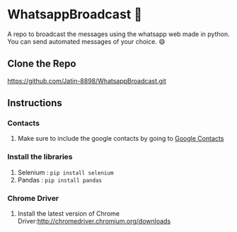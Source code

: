 # WhatsappBroadcast :rocket:
A repo to broadcast the messages using the whatsapp web made in python.
You can send automated messages of your choice.
:smile:

## Clone the Repo
https://github.com/Jatin-8898/WhatsappBroadcast.git

## Instructions

### Contacts
 1) Make sure to include the google contacts by going to [Google Contacts](https://contacts.google.com/)
 
### Install the libraries
 1. Selenium : `pip install selenium `
 2. Pandas : `pip install pandas`

### Chrome Driver
 1. Install the latest version of Chrome Driver:http://chromedriver.chromium.org/downloads
